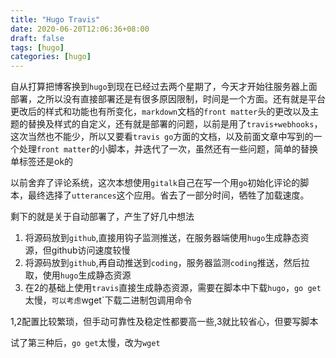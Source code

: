 ```yaml
---
title: "Hugo Travis"
date: 2020-06-20T12:06:36+08:00
draft: false
tags: [hugo]
categories: [hugo]
---
```

自从打算把博客换到`hugo`到现在已经过去两个星期了，今天才开始往服务器上面部署，之所以没有直接部署还是有很多原因限制，时间是一个方面。还有就是平台更改后的样式和功能也有所变化，`markdown`文档的`front matter`头的更改以及主题的替换及样式的自定义，还有就是部署的问题，以前是用了`travis+webhooks`，这次当然也不能少，所以又要看`travis go`方面的文档，以及前面文章中写到的一个处理`front matter`的小脚本，并迭代了一次，虽然还有一些问题，简单的替换单标签还是ok的

以前舍弃了评论系统，这次本想使用`gitalk`自己在写一个用`go`初始化评论的脚本，最终选择了`utterances`这个应用。省去了一部分时间，牺牲了加载速度。

剩下的就是关于自动部署了，产生了好几中想法
1. 将源码放到`github`,直接用钩子监测推送，在服务器端使用`hugo`生成静态资源，但github访问速度较慢
2. 将源码放到`github`,再自动推送到`coding`，服务器监测`coding`推送，然后拉取，使用`hugo`生成静态资源
3. 在2的基础上使用`travis`直接生成静态资源，需要在脚本中下载`hugo`，`go get`太慢，`可以考虑`wget`下载二进制包调用命令

1,2配置比较繁琐，但手动可靠性及稳定性都要高一些,3就比较省心，但要写脚本

试了第三种后，`go get`太慢，改为`wget`